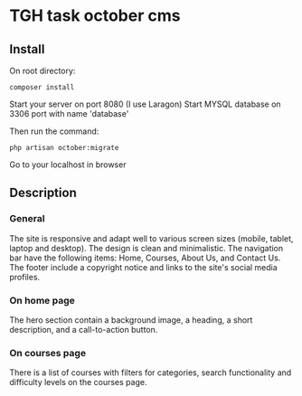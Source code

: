 # TGH task october cms

## Install

On root directory:
```
composer install
```

Start your server on port 8080 (I use Laragon)
Start MYSQL database on 3306 port with name 'database'

Then run the command:
```
php artisan october:migrate
```

Go to your localhost in browser

## Description

### General
The site is responsive and adapt well to various screen sizes (mobile, tablet, laptop and desktop). The design is clean and minimalistic.
The navigation bar have the following items: Home, Courses, About Us, and Contact Us.
The footer include a copyright notice and links to the site's social media profiles.

### On home page
The hero section contain a background image, a heading, a short description, and a call-to-action button.

### On courses page
There is a list of courses with filters for categories, search functionality and difficulty levels on the courses page.
